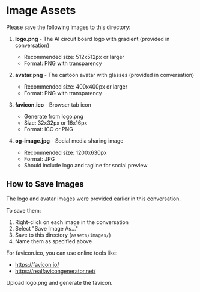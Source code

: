 # Image Assets

Please save the following images to this directory:

1. **logo.png** - The AI circuit board logo with gradient (provided in conversation)
   - Recommended size: 512x512px or larger
   - Format: PNG with transparency

2. **avatar.png** - The cartoon avatar with glasses (provided in conversation)
   - Recommended size: 400x400px or larger
   - Format: PNG with transparency

3. **favicon.ico** - Browser tab icon
   - Generate from logo.png
   - Size: 32x32px or 16x16px
   - Format: ICO or PNG

4. **og-image.jpg** - Social media sharing image
   - Recommended size: 1200x630px
   - Format: JPG
   - Should include logo and tagline for social preview

## How to Save Images

The logo and avatar images were provided earlier in this conversation.

To save them:
1. Right-click on each image in the conversation
2. Select "Save Image As..."
3. Save to this directory (`assets/images/`)
4. Name them as specified above

For favicon.ico, you can use online tools like:
- https://favicon.io/
- https://realfavicongenerator.net/

Upload logo.png and generate the favicon.
